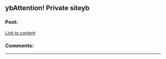 ## ybAttention! Private siteyb

### Post:

[Link to content](https://www.reddit.com/user/ningakid998)

### Comments:

---

